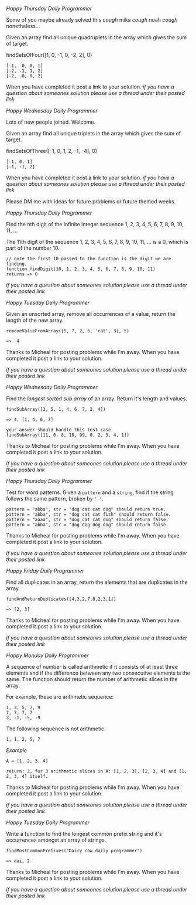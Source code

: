 *Happy Thursday Daily Programmer*

Some of you maybe already solved this _cough_ mika _cough_ noah _cough_ nonetheless...

Given an array find all unique quadruplets in the array which gives the sum of target.

findSetsOfFour([1, 0, -1, 0, -2, 2], 0)

```
[-1,  0, 0, 1]
[-2, -1, 1, 2]
[-2,  0, 0, 2]
```
When you have completed it post a link to your solution.
*if you have a question about someones solution please use a thread under their posted link*

*Happy Wednesday Daily Programmer*

Lots of new people joined. Welcome.

Given an array find all unique triplets in the array which gives the sum of target.

findSetsOfThree([-1, 0, 1, 2, -1, -4], 0)

```
[-1, 0, 1]
[-1, -1, 2]
```
When you have completed it post a link to your solution.
*if you have a question about someones solution please use a thread under their posted link*

Please DM me with ideas for future problems or future themed weeks. 

*Happy Thursday Daily Programmer*

Find the nth digit of the infinite integer sequence 1, 2, 3, 4, 5, 6, 7, 8, 9, 10, 11, ...

The 11th digit of the sequence 1, 2, 3, 4, 5, 6, 7, 8, 9, 10, 11, ... is a 0, which is part of the number 10.

```
// note the first 10 passed to the function is the digit we are finding.
function findDigit(10, 1, 2, 3, 4, 5, 6, 7, 8, 9, 10, 11)
returns => 0
```

*if you have a question about someones solution please use a thread under their posted link*

*Happy Tuesday Daily Programmer*

Given an unsorted array, remove all occurrences of a value, return the length of the new array.

```
removeValueFromArray([5, 7, 2, 5, 'cat', 3], 5)

=>  4
```

Thanks to Micheal for posting problems while I'm away. When you have completed it post a link to your solution.

*if you have a question about someones solution please use a thread under their posted link*

*Happy Wednesday Daily Programmer*

Find the _longest sorted sub array_ of an array. Return it's length and values.

```
findSubArray([3, 5, 1, 4, 6, 7, 2, 4])

=> 4, [1, 4, 6, 7]

your answer should handle this test case
findSubArray([11, 0, 8, 18, 99, 0, 2, 3, 4, 1])
```

Thanks to Micheal for posting problems while I'm away. When you have completed it post a link to your solution.

*if you have a question about someones solution please use a thread under their posted link*

*Happy Thursday Daily Programmer*

Test for word patterns. Given a `pattern` and a `string`, find if the string follows the same pattern, broken by `' '`.

```
pattern = "abba", str = "dog cat cat dog" should return true.
pattern = "abba", str = "dog cat cat fish" should return false.
pattern = "aaaa", str = "dog cat cat dog" should return false.
pattern = "abba", str = "dog dog dog dog" should return false.
```

Thanks to Micheal for posting problems while I'm away. When you have completed it post a link to your solution.

*if you have a question about someones solution please use a thread under their posted link*

*Happy Friday Daily Programmer*

Find all duplicates in an array, return the elements that are duplicates in the array.

```
findAndReturnDuplicates([4,3,2,7,8,2,3,1])

=> [2, 3]
```

Thanks to Micheal for posting problems while I'm away. When you have completed it post a link to your solution.

*if you have a question about someones solution please use a thread under their posted link*

*Happy Monday Daily Programmer*

A sequence of number is called arithmetic if it consists of at least three elements and if the difference between any two consecutive elements is the same. The function should return the number of arithmetic slices in the array.

For example, these are arithmetic sequence:

```
1, 3, 5, 7, 9
7, 7, 7, 7
3, -1, -5, -9
```

The following sequence is not arithmetic.

```
1, 1, 2, 5, 7
```

_Example_
```
A = [1, 2, 3, 4]

return: 3, for 3 arithmetic slices in A: [1, 2, 3], [2, 3, 4] and [1, 2, 3, 4] itself.
```


Thanks to Micheal for posting problems while I'm away. When you have completed it post a link to your solution.

*if you have a question about someones solution please use a thread under their posted link*

*Happy Tuesday Daily Programmer*

Write a function to find the longest common prefix string and it's occurrences amongst an array of strings.

```
findMostCommonPrefixes("Dairy cow daily programmer")

=> dai, 2
```

Thanks to Micheal for posting problems while I'm away. When you have completed it post a link to your solution.

*if you have a question about someones solution please use a thread under their posted link*
